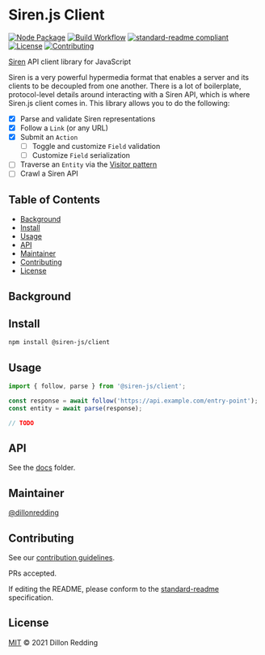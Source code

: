 # Siren.js Client

[![Node Package](https://img.shields.io/npm/v/@siren-js/client?style=flat-square)](https://npmjs.org/@siren-js/client)
[![Build Workflow](https://img.shields.io/github/actions/workflow/status/siren-js/client/build.yaml?style=flat-square)]()
[![standard-readme compliant](https://img.shields.io/badge/standard--readme-OK-green.svg?style=flat-square)](https://github.com/RichardLitt/standard-readme)
[![License](https://img.shields.io/github/license/siren-js/client?style=flat-square)](LICENSE)
[![Contributing](https://img.shields.io/badge/contributions-welcome-brightgreen.svg?style=flat-square)](CONTRIBUTING.md)

[Siren](https://github.com/kevinswiber/siren) API client library for JavaScript

Siren is a very powerful hypermedia format that enables a server and its clients to be decoupled from one another. There is a lot of boilerplate, protocol-level details around interacting with a Siren API, which is where Siren.js client comes in. This library allows you to do the following:

- [x] Parse and validate Siren representations
- [x] Follow a `Link` (or any URL)
- [x] Submit an `Action`
  - [ ] Toggle and customize `Field` validation
  - [ ] Customize `Field` serialization
- [ ] Traverse an `Entity` via the [Visitor pattern](https://en.wikipedia.org/wiki/Visitor_pattern)
- [ ] Crawl a Siren API

## Table of Contents <!-- omit in toc -->

- [Background](#background)
- [Install](#install)
- [Usage](#usage)
- [API](#api)
- [Maintainer](#maintainer)
- [Contributing](#contributing)
- [License](#license)

## Background

<!-- TODO -->

## Install

```bash
npm install @siren-js/client
```

## Usage

```js
import { follow, parse } from '@siren-js/client';

const response = await follow('https://api.example.com/entry-point');
const entity = await parse(response);

// TODO
```

## API

See the [docs](./docs/modules.md) folder.

## Maintainer

[@dillonredding](https://github.com/dillonredding)

## Contributing

See our [contribution guidelines](./CONTRIBUTING.md).

PRs accepted.

If editing the README, please conform to the [standard-readme](https://github.com/RichardLitt/standard-readme) specification.

## License

[MIT](./LICENSE) &copy; 2021 Dillon Redding
